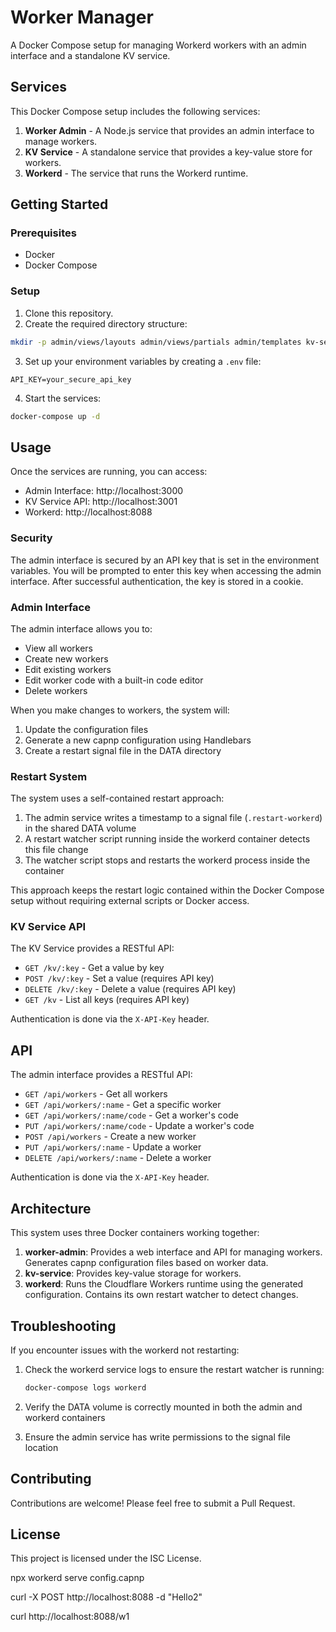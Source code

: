 # Worker Manager

A Docker Compose setup for managing Workerd workers with an admin interface and a standalone KV service.

## Services

This Docker Compose setup includes the following services:

1. **Worker Admin** - A Node.js service that provides an admin interface to manage workers.
2. **KV Service** - A standalone service that provides a key-value store for workers.
3. **Workerd** - The service that runs the Workerd runtime.

## Getting Started

### Prerequisites

- Docker
- Docker Compose

### Setup

1. Clone this repository.
2. Create the required directory structure:

```bash
mkdir -p admin/views/layouts admin/views/partials admin/templates kv-service workerd-service admin/public/js
```

3. Set up your environment variables by creating a `.env` file:

```
API_KEY=your_secure_api_key
```

4. Start the services:

```bash
docker-compose up -d
```

## Usage

Once the services are running, you can access:

- Admin Interface: http://localhost:3000
- KV Service API: http://localhost:3001
- Workerd: http://localhost:8088

### Security

The admin interface is secured by an API key that is set in the environment variables. You will be prompted to enter this key when accessing the admin interface. After successful authentication, the key is stored in a cookie.

### Admin Interface

The admin interface allows you to:

- View all workers
- Create new workers
- Edit existing workers
- Edit worker code with a built-in code editor
- Delete workers

When you make changes to workers, the system will:
1. Update the configuration files
2. Generate a new capnp configuration using Handlebars
3. Create a restart signal file in the DATA directory

### Restart System

The system uses a self-contained restart approach:

1. The admin service writes a timestamp to a signal file (`.restart-workerd`) in the shared DATA volume
2. A restart watcher script running inside the workerd container detects this file change
3. The watcher script stops and restarts the workerd process inside the container

This approach keeps the restart logic contained within the Docker Compose setup without requiring external scripts or Docker access.

### KV Service API

The KV Service provides a RESTful API:

- `GET /kv/:key` - Get a value by key
- `POST /kv/:key` - Set a value (requires API key)
- `DELETE /kv/:key` - Delete a value (requires API key)
- `GET /kv` - List all keys (requires API key)

Authentication is done via the `X-API-Key` header.

## API

The admin interface provides a RESTful API:

- `GET /api/workers` - Get all workers
- `GET /api/workers/:name` - Get a specific worker
- `GET /api/workers/:name/code` - Get a worker's code
- `PUT /api/workers/:name/code` - Update a worker's code
- `POST /api/workers` - Create a new worker
- `PUT /api/workers/:name` - Update a worker
- `DELETE /api/workers/:name` - Delete a worker

Authentication is done via the `X-API-Key` header.

## Architecture

This system uses three Docker containers working together:

1. **worker-admin**: Provides a web interface and API for managing workers. Generates capnp configuration files based on worker data.
2. **kv-service**: Provides key-value storage for workers.
3. **workerd**: Runs the Cloudflare Workers runtime using the generated configuration. Contains its own restart watcher to detect changes.

## Troubleshooting

If you encounter issues with the workerd not restarting:

1. Check the workerd service logs to ensure the restart watcher is running:
   ```bash
   docker-compose logs workerd
   ```

2. Verify the DATA volume is correctly mounted in both the admin and workerd containers

3. Ensure the admin service has write permissions to the signal file location

## Contributing

Contributions are welcome! Please feel free to submit a Pull Request.

## License

This project is licensed under the ISC License.

npx workerd serve config.capnp 


curl -X POST http://localhost:8088 -d "Hello2"


curl http://localhost:8088/w1